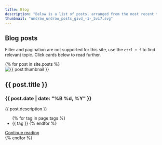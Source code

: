 ```yaml
---
title: Blog
description: "Below is a list of posts, arranged from the most recent to the oldest. Pagination does not work here due to Jekyll limitations."
thumbnail: "undraw_undraw_posts_givd_-1-_5vi7.svg"
---
```


## Blog posts

Filter and pagination are not supported for this site, use the `ctrl + f` to find relevant topic. Click cards below to read further.

<div class="row row-cols-1 row-cols-md-3 g-4">
  {% for post in site.posts %}
    <div class="col">
      <div class="card h-100">
        <div class="p-4">
          <img class="card-img-top" src="{{ site.baseurl }}/assets/svgs/{{ post.thumbnail }}" alt="{{ post.thumbnail }}" style="aspect-ratio: 143 / 90;">
        </div>
        <div class="card-body border-top">
          <h2 class="h5 card-title">{{ post.title }}</h2>
          <h3 class="h6 card-subtitle mb-2 text-body-secondary">{{ post.date | date: "%B %d, %Y" }}</h3>
          <p class="card-text text-truncate" style="max-width: 100%;">{{ post.description }}</p>
        </div>
        <ul class="list-group list-group-flush">
          {% for tag in page.tags %}
            <li class="list-group-item">{{ tag }}</a>
          {% endfor %}
        </ul>
        <div class="card-body">
          <a href="{{ site.baseurl }}{{ post.url }}" class="card-link stretched-link">Continue reading</a>
        </div>
      </div>
    </div>
  {% endfor %}
</div>
